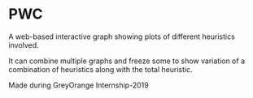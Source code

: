 # PWC
A web-based interactive graph showing plots of different heuristics involved.

It can combine multiple graphs and freeze some to show variation of a combination of heuristics along with the total heuristic.

Made during GreyOrange Internship-2019
